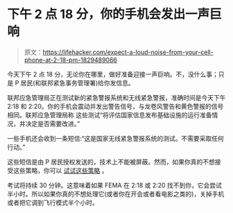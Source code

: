 # 下午 2 点 18 分，你的手机会发出一声巨响

> 原文：<https://lifehacker.com/expect-a-loud-noise-from-your-cell-phone-at-2-18-pm-1829489066>

今天下午 2 点 18 分，无论你在哪里，做好准备迎接一声巨响。不，没什么事；只是 P 居民(和联邦紧急事务管理署)给你发信息。



联邦应急管理局正在测试新的紧急警报系统和无线紧急警报，准确时间是今天下午 2:18 和 2:20。你的手机会震动并发出警告信号，与龙卷风警告和黄色警报的信号相同。联邦应急管理局称 这些测试“将评估国家信息发布基础设施的运行准备情况，并决定是否需要改进。”

一些手机还会收到一条短信:“这是国家无线紧急警报系统的测试。不需要采取任何行动。”

这些短信是由 P 居民授权发送的，技术上不能被屏蔽。然而，如果你真的不想接受这些策略，你可以 [试试这些策略](https://lifehacker.com/how-to-avoid-an-unblockable-presidential-alert-1829135000) 。

考试将持续 30 分钟。这意味着如果 FEMA 在 2:18 或 2:20 找不到你，它会尝试半小时。所以如果你真的不想处理它(或者你在开会或者看电影之类的)，关掉手机或者把它调到飞行模式半个小时。